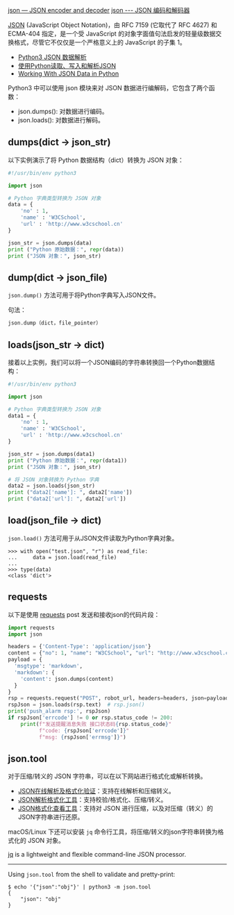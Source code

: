 
[json — JSON encoder and decoder](https://docs.python.org/3/library/json.html)
[json --- JSON 编码和解码器](https://docs.python.org/zh-cn/3/library/json.html)

[JSON](https://www.json.org/json-en.html) (JavaScript Object Notation)，由 RFC 7159 (它取代了 RFC 4627) 和 ECMA-404 指定，是一个受 JavaScript 的对象字面值句法启发的轻量级数据交换格式，尽管它不仅仅是一个严格意义上的 JavaScript 的子集 1。

- [Python3 JSON 数据解析](https://www.w3cschool.cn/python3/python3-json.html)
- [使用Python读取、写入和解析JSON](https://cloud.tencent.com/developer/article/1654900)
- [Working With JSON Data in Python](https://realpython.com/python-json/)

Python3 中可以使用 json 模块来对 JSON 数据进行编解码，它包含了两个函数：

- json.dumps(): 对数据进行编码。
- json.loads(): 对数据进行解码。

## dumps(dict -> json_str)

以下实例演示了将 Python 数据结构（dict）转换为 JSON 对象：

```Python
#!/usr/bin/env python3

import json

# Python 字典类型转换为 JSON 对象
data = {
    'no' : 1,
    'name' : 'W3CSchool',
    'url' : 'http://www.w3cschool.cn'
}

json_str = json.dumps(data)
print ("Python 原始数据：", repr(data))
print ("JSON 对象：", json_str)
```

## dump(dict -> json_file)

`json.dump()` 方法可用于将Python字典写入JSON文件。

句法：

```Python
json.dump（dict，file_pointer）
```

## loads(json_str -> dict)

接着以上实例，我们可以将一个JSON编码的字符串转换回一个Python数据结构：

```Python
#!/usr/bin/env python3

import json

# Python 字典类型转换为 JSON 对象
data1 = {
    'no' : 1,
    'name' : 'W3CSchool',
    'url' : 'http://www.w3cschool.cn'
}

json_str = json.dumps(data1)
print ("Python 原始数据：", repr(data1))
print ("JSON 对象：", json_str)

# 将 JSON 对象转换为 Python 字典
data2 = json.loads(json_str)
print ("data2['name']: ", data2['name'])
print ("data2['url']: ", data2['url'])
```

## load(json_file -> dict)

`json.load()` 方法可用于从JSON文件读取为Python字典对象。

```Shell
>>> with open("test.json", "r") as read_file:
...     data = json.load(read_file)
...
>>> type(data)
<class 'dict'>
```

## requests

以下是使用 [requests](https://requests.readthedocs.io/en/latest/) post 发送和接收json的代码片段：

```Python
import requests
import json

headers = {'Content-Type': 'application/json'}
content = {"no": 1, "name": "W3CSchool", "url": "http://www.w3cschool.cn"}
payload = {
  'msgtype': 'markdown',
  'markdown': {
    'content': json.dumps(content)
  }
}
rsp = requests.request("POST", robot_url, headers=headers, json=payload)
rspJson = json.loads(rsp.text)  # rsp.json()
print('push_alarm rsp:', rspJson)
if rspJson['errcode'] != 0 or rsp.status_code != 200:
    print(f"发送提醒消息失败 接口状态码{rsp.status_code}"
          f"code: {rspJson['errcode']}"
          f"msg: {rspJson['errmsg']}")
```

## json.tool

对于压缩/转义的 JSON 字符串，可以在以下网站进行格式化或解析转换。

- [JSON在线解析及格式化验证](https://www.json.cn/)：支持在线解析和压缩转义。
- [JSON解析格式化工具](https://www.sojson.com/)：支持校验/格式化、压缩/转义。
- [JSON格式化查看工具](https://www.baidufe.com/fehelper/json-format/index.html)：支持对 JSON 进行压缩，以及对压缩（转义）的JSON字符串进行还原。

macOS/Linux 下还可以安装 `jq` 命令行工具，将压缩/转义的json字符串转换为格式化的 JSON 对象。

[jq](https://stedolan.github.io/jq/) is a lightweight and flexible command-line JSON processor.

---

Using `json.tool` from the shell to validate and pretty-print:

```Shell
$ echo '{"json":"obj"}' | python3 -m json.tool
{
    "json": "obj"
}
```

